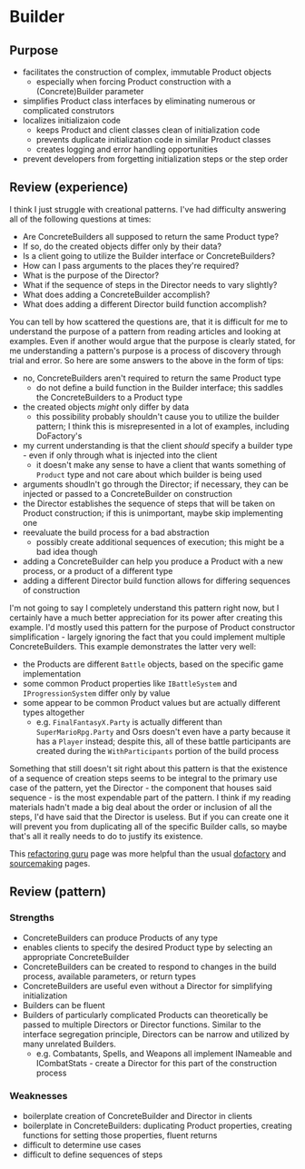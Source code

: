 ﻿# Builder

## Purpose

* facilitates the construction of complex, immutable Product objects
    * especially when forcing Product construction with a (Concrete)Builder parameter
* simplifies Product class interfaces by eliminating numerous or complicated construtors
* localizes initializaion code
    * keeps Product and client classes clean of initialization code
    * prevents duplicate initialization code in similar Product classes
    * creates logging and error handling opportunities
* prevent developers from forgetting initialization steps or the step order

## Review (experience)

I think I just struggle with creational patterns. I've had difficulty answering all of the following questions at times:

* Are ConcreteBuilders all supposed to return the same Product type?
* If so, do the created objects differ only by their data?
* Is a client going to utilize the Builder interface or ConcreteBuilders?
* How can I pass arguments to the places they're required?
* What is the purpose of the Director?
* What if the sequence of steps in the Director needs to vary slightly?
* What does adding a ConcreteBuilder accomplish?
* What does adding a different Director build function accomplish?

You can tell by how scattered the questions are, that it is difficult for me to understand the purpose of a pattern from reading articles and looking at examples. Even if another would argue that the purpose is clearly stated, for me understanding a pattern's purpose is a process of discovery through trial and error. So here are some answers to the above in the form of tips:

* no, ConcreteBuilders aren't required to return the same Product type
    * do not define a build function in the Builder interface; this saddles the ConcreteBuilders to a Product type
* the created objects *might* only differ by data
    * this possibility probably shouldn't cause you to utilize the builder pattern; I think this is misrepresented in a lot of examples, including DoFactory's
* my current understanding is that the client *should* specify a builder type - even if only through what is injected into the client
    * it doesn't make any sense to have a client that wants something of `Product` type and not care about which builder is being used
* arguments shoudln't go through the Director; if necessary, they can be injected or passed to a ConcreteBuilder on construction
* the Director establishes the sequence of steps that will be taken on Product construction; if this is unimportant, maybe skip implementing one
* reevaluate the build process for a bad abstraction
    * possibly create additional sequences of execution; this might be a bad idea though
* adding a ConcreteBuilder can help you produce a Product with a new process, or a product of a different type
* adding a different Director build function allows for differing sequences of construction

I'm not going to say I completely understand this pattern right now, but I certainly have a much better appreciation for its power after creating this example. I'd mostly used this pattern for the purpose of Product constructor simplification - largely ignoring the fact that you could implement multiple ConcreteBuilders. This example demonstrates the latter very well:

* the Products are different `Battle` objects, based on the specific game implementation
* some common Product properties like `IBattleSystem` and `IProgressionSystem` differ only by value
* some appear to be common Product values but are actually different types altogether
    * e.g. `FinalFantasyX.Party` is actually different than `SuperMarioRpg.Party` and Osrs doesn't even have a party because it has a `Player` instead; despite this, all of these battle participants are created during the `WithParticipants` portion of the build process

Something that still doesn't sit right about this pattern is that the existence of a sequence of creation steps seems to be integral to the primary use case of the pattern, yet the Director - the component that houses said sequence - is the most expendable part of the pattern. I think if my reading materials hadn't made a big deal about the order or inclusion of all the steps, I'd have said that the Director is useless. But if you can create one it will prevent you from duplicating all of the specific Builder calls, so maybe that's all it really needs to do to justify its existence.

This [refactoring guru](https://refactoring.guru/design-patterns/builder) page was more helpful than the usual [dofactory](https://www.dofactory.com/net/builder-design-pattern) and [sourcemaking](https://sourcemaking.com/design_patterns/builder) pages.

## Review (pattern)

### Strengths

* ConcreteBuilders can produce Products of any type
* enables clients to specify the desired Product type by selecting an appropriate ConcreteBuilder
* ConcreteBuilders can be created to respond to changes in the build process, available parameters, or return types
* ConcreteBuilders are useful even without a Director for simplifying initialization
* Builders can be fluent
* Builders of particularly complicated Products can theoretically be passed to multiple Directors or Director functions. Similar to the interface segregation principle, Directors can be narrow and utilized by many unrelated Builders.
    * e.g. Combatants, Spells, and Weapons all implement INameable and ICombatStats - create a Director for this part of the construction process

### Weaknesses

* boilerplate creation of ConcreteBuilder and Director in clients
* boilerplate in ConcreteBuilders: duplicating Product properties, creating functions for setting those properties, fluent returns
* difficult to determine use cases
* difficult to define sequences of steps
